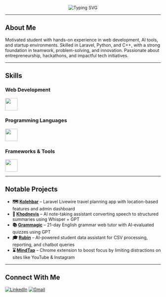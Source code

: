 <p align="center">
<img src="https://readme-typing-svg.demolab.com?font=Fira+Code&size=20&duration=2500&pause=1000&color=10B981&center=true&vCenter=true&width=500&lines=Fatemeh+is+here...;Tinkering+with+code+and+ideas+%E2%9C%A8;Trying+to+build+something+that+matters." alt="Typing SVG" />
</p>

---

## About Me

Motivated student with hands-on experience in web development, AI tools, and startup environments. Skilled in Laravel, Python, and C++,
with a strong foundation in teamwork, problem-solving, and innovation. Passionate about entrepreneurship, hackathons, and impactful tech
initiatives.

---

## Skills

### Web Development  
<img src="https://skillicons.dev/icons?i=html,css,js,tailwind,bootstrap" height="40" />

### Programming Languages  
<img src="https://skillicons.dev/icons?i=python,php,cpp" height="40" />

### Frameworks & Tools  
<img src="https://skillicons.dev/icons?i=laravel,flask,wordpress,git,github" height="40" />

---

## Notable Projects

- **🗺️ [Kolehbar](https://github.com/fatemeh-shahrabi/KolehBar)** – Laravel Livewire travel planning app with location-based features and admin dashboard  
- **📝 [Khodnevis](https://github.com/fatemeh-shahrabi/Khodnevis)** – AI note-taking assistant converting speech to structured summaries using Whisper + GPT  
- **📚 [Grammagic](https://github.com/fatemeh-shahrabi/Grammagic)** – 21-day English grammar web tutor with AI-evaluated quizzes using GPT  
- **🎓 [Rubin](https://github.com/fatemeh-shahrabi/Rubin)** – AI-powered student data assistant for CSV processing, reporting, and chatbot queries
- **⌛ [MindTap](https://github.com/fatemeh-shahrabi/MindTap)** – Chrome extension to boost focus by limiting distractions on sites like YouTube & Instagram  
  
---

## Connect With Me

[![LinkedIn](https://img.shields.io/badge/-LinkedIn-0A66C2?style=flat&logo=linkedin&logoColor=white)](https://linkedin.com/in/fatemeh-shahrabi-farahani)
[![Gmail](https://img.shields.io/badge/-fatemeh.shahrabifarahanii@gmail.com-D14836?style=flat&logo=gmail&logoColor=white)](mailto:fatemeh.shahrabifarahanii@gmail.com)
